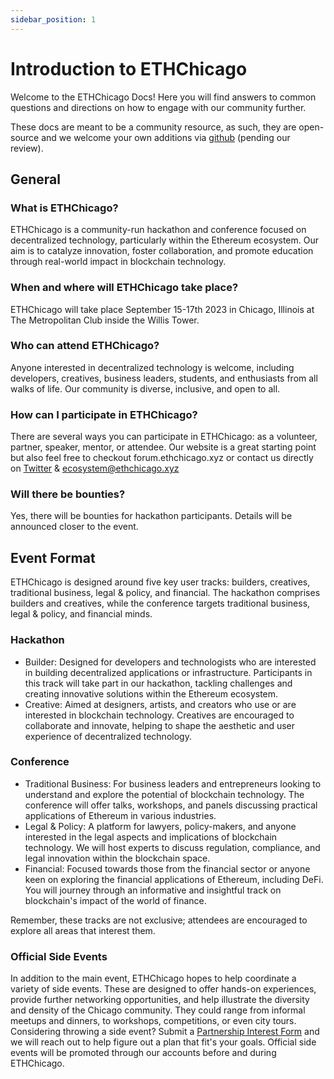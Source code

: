 ```yaml
---
sidebar_position: 1
---
```


# Introduction to ETHChicago

Welcome to the ETHChicago Docs! Here you will find answers to common questions and directions on how to engage with our community further.

These docs are meant to be a community resource, as such, they are open-source and we welcome your own additions via [github](https://github.com/ETHChicago/ethchi-docs) (pending our review).

## General
### What is ETHChicago?
ETHChicago is a community-run hackathon and conference focused on decentralized technology, particularly within the Ethereum ecosystem. Our aim is to catalyze innovation, foster collaboration, and promote education through real-world impact in blockchain technology.

### When and where will ETHChicago take place?
ETHChicago will take place September 15-17th 2023 in Chicago, Illinois at The Metropolitan Club inside the Willis Tower.

### Who can attend ETHChicago?
Anyone interested in decentralized technology is welcome, including developers, creatives, business leaders, students, and enthusiasts from all walks of life. Our community is diverse, inclusive, and open to all. 

### How can I participate in ETHChicago?
There are several ways you can participate in ETHChicago: as a volunteer, partner, speaker, mentor, or attendee. Our website is a great starting point but also feel free to checkout forum.ethchicago.xyz or contact us directly on [Twitter](https://twitter.com/0xEthChicago) & ecosystem@ethchicago.xyz

### Will there be bounties?
Yes, there will be bounties for hackathon participants. Details will be announced closer to the event.



## Event Format
ETHChicago is designed around five key user tracks: builders, creatives, traditional business, legal & policy, and financial. The hackathon comprises builders and creatives, while the conference targets traditional business, legal & policy, and financial minds.

### Hackathon
* Builder: Designed for developers and technologists who are interested in building decentralized applications or infrastructure. Participants in this track will take part in our hackathon, tackling challenges and creating innovative solutions within the Ethereum ecosystem.
* Creative: Aimed at designers, artists, and creators who use or are interested in blockchain technology. Creatives are encouraged to collaborate and innovate, helping to shape the aesthetic and user experience of decentralized technology.
  
### Conference
* Traditional Business: For business leaders and entrepreneurs looking to understand and explore the potential of blockchain technology. The conference will offer talks, workshops, and panels discussing practical applications of Ethereum in various industries.
* Legal & Policy: A platform for lawyers, policy-makers, and anyone interested in the legal aspects and implications of blockchain technology. We will host experts to discuss regulation, compliance, and legal innovation within the blockchain space.
* Financial: Focused towards those from the financial sector or anyone keen on exploring the financial applications of Ethereum, including DeFi. You will journey through an informative and insightful track on blockchain's impact of the world of finance.
  
Remember, these tracks are not exclusive; attendees are encouraged to explore all areas that interest them.

### Official Side Events
In addition to the main event, ETHChicago hopes to help coordinate a variety of side events. These are designed to offer hands-on experiences, provide further networking opportunities, and help illustrate the diversity and density of the Chicago community. They could range from informal meetups and dinners, to workshops, competitions, or even city tours.
Considering throwing a side event? Submit a [Partnership Interest Form](https://7tjiyjbn20b.typeform.com/ETHChicagoPart?typeform-source=www.ethchicago.xyz) and we will reach out to help figure out a plan that fit's your goals.
Official side events will be promoted through our accounts before and during ETHChicago.

